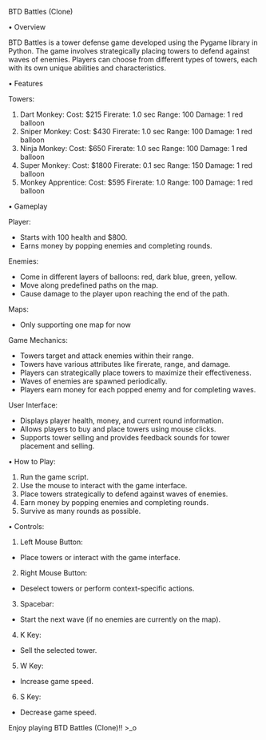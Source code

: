 BTD Battles (Clone)


• Overview

BTD Battles is a tower defense game developed using the Pygame library in Python. The game involves strategically placing towers to defend against waves of enemies. Players can choose from different types of towers, each with its own unique abilities and characteristics.


• Features

Towers:
1. Dart Monkey:
Cost: $215
Firerate: 1.0 sec
Range: 100
Damage: 1 red balloon
2. Sniper Monkey:
Cost: $430
Firerate: 1.0 sec
Range: 100
Damage: 1 red balloon
3. Ninja Monkey:
Cost: $650
Firerate: 1.0 sec
Range: 100
Damage: 1 red balloon
4. Super Monkey:
Cost: $1800
Firerate: 0.1 sec
Range: 150
Damage: 1 red balloon
5. Monkey Apprentice:
Cost: $595
Firerate: 1.0
Range: 100
Damage: 1 red balloon


• Gameplay

Player:
- Starts with 100 health and $800.
- Earns money by popping enemies and completing rounds.

Enemies:
- Come in different layers of balloons: red, dark blue, green, yellow.
- Move along predefined paths on the map.
- Cause damage to the player upon reaching the end of the path.

Maps:
- Only supporting one map for now

Game Mechanics:
- Towers target and attack enemies within their range.
- Towers have various attributes like firerate, range, and damage.
- Players can strategically place towers to maximize their effectiveness.
- Waves of enemies are spawned periodically.
- Players earn money for each popped enemy and for completing waves.

User Interface:
- Displays player health, money, and current round information.
- Allows players to buy and place towers using mouse clicks.
- Supports tower selling and provides feedback sounds for tower placement and selling.


• How to Play:
1. Run the game script.
2. Use the mouse to interact with the game interface.
3. Place towers strategically to defend against waves of enemies.
4. Earn money by popping enemies and completing rounds.
5. Survive as many rounds as possible.


• Controls:
1. Left Mouse Button:
- Place towers or interact with the game interface.
2. Right Mouse Button:
- Deselect towers or perform context-specific actions.
3. Spacebar:
- Start the next wave (if no enemies are currently on the map).
4. K Key:
- Sell the selected tower.
5. W Key:
- Increase game speed.
6. S Key:
- Decrease game speed.

Enjoy playing BTD Battles (Clone)!! >_o
